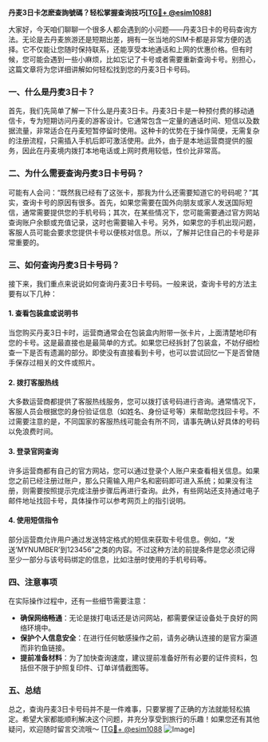 **丹麦3日卡怎麽查詢號碼？轻松掌握查询技巧[[TG💪+ @esim1088](https://t.me/s/esim1088)]**

大家好，今天咱们聊聊一个很多人都会遇到的小问题——丹麦3日卡的号码查询方法。无论是去丹麦旅游还是短期出差，拥有一张当地的SIM卡都是非常方便的选择。它不仅能让您随时保持联系，还能享受本地通话和上网的优惠价格。但有时候，您可能会遇到一些小麻烦，比如忘记了卡号或者需要重新查询卡号。别担心，这篇文章将为您详细讲解如何轻松找到您的丹麦3日卡号码。

### 一、什么是丹麦3日卡？

首先，我们先简单了解一下什么是丹麦3日卡。丹麦3日卡是一种预付费的移动通信卡，专为短期访问丹麦的游客设计。它通常包含一定量的通话时间、短信以及数据流量，非常适合在丹麦短暂停留时使用。这种卡的优势在于操作简便，无需复杂的注册流程，只需插入手机后即可激活使用。此外，由于是本地运营商提供的服务，因此在丹麦境内拨打本地电话或上网时费用较低，性价比非常高。

### 二、为什么需要查询丹麦3日卡号码？

可能有人会问：“既然我已经有了这张卡，那我为什么还需要知道它的号码呢？”其实，查询卡号的原因有很多。首先，如果您需要在国外向朋友或家人发送国际短信，通常需要提供您的手机号码；其次，在某些情况下，您可能需要通过官方网站查询账户余额或充值记录，这时也需要输入卡号。另外，如果您的手机出现问题，客服人员可能会要求您提供卡号以便核对信息。所以，了解并记住自己的卡号是非常重要的。

### 三、如何查询丹麦3日卡号码？

接下来，我们重点来说说如何查询丹麦3日卡号码。一般来说，查询卡号的方法主要有以下几种：

#### 1. 查看包装盒或说明书

当您购买丹麦3日卡时，运营商通常会在包装盒内附带一张卡片，上面清楚地印有您的卡号。这是最直接也是最简单的方式。如果您已经拆封了包装盒，不妨仔细检查一下是否有遗漏的部分。即使没有直接看到卡号，也可以尝试回忆一下是否曾随手保存过相关的文件或照片。

#### 2. 拨打客服热线

大多数运营商都提供了客服热线服务，您可以拨打该号码进行咨询。通常情况下，客服人员会根据您的身份验证信息（如姓名、身份证号等）来帮助您找回卡号。不过需要注意的是，不同国家的客服热线可能会有所不同，请事先确认好具体的号码以免浪费时间。

#### 3. 登录官网查询

许多运营商都有自己的官方网站，您可以通过登录个人账户来查看相关信息。如果您之前已经注册过账户，那么只需输入用户名和密码即可进入系统；如果没有注册，则需要按照提示完成注册步骤后再进行查询。此外，有些网站还支持通过电子邮件地址找回卡号，具体操作可以参考网页上的指引说明。

#### 4. 使用短信指令

部分运营商允许用户通过发送特定格式的短信来获取卡号信息。例如，“发送‘MYNUMBER’到123456”之类的内容。不过这种方法的前提条件是您必须记得至少一部分与该号码绑定的信息，比如注册时使用的手机号码等。

### 四、注意事项

在实际操作过程中，还有一些细节需要注意：

- **确保网络畅通**：无论是拨打电话还是访问网站，都需要保证设备处于良好的网络环境中。
- **保护个人信息安全**：在进行任何敏感操作之前，请务必确认连接的是官方渠道而非钓鱼链接。
- **提前准备材料**：为了加快查询速度，建议提前准备好所有必要的证件资料，包括但不限于护照复印件、订单详情截图等。

### 五、总结

总之，查询丹麦3日卡号码并不是一件难事，只要掌握了正确的方法就能轻松搞定。希望大家都能顺利解决这个问题，并充分享受到旅行的乐趣！如果您还有其他疑问，欢迎随时留言交流哦～ [[TG💪+ @esim1088](https://t.me/s/esim1088) ![Image](https://i.postimg.cc/4NQfJmqS/Snipaste-2025-05-13-00-14-12.png)]